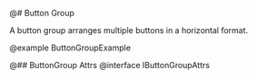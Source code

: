 @# Button Group

A button group arranges multiple buttons in a horizontal format.

@example ButtonGroupExample

@## ButtonGroup Attrs
@interface IButtonGroupAttrs
